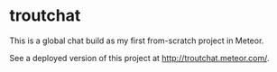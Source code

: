 # troutchat

This is a global chat build as my first from-scratch project in Meteor.

See a deployed version of this project at http://troutchat.meteor.com/. 
